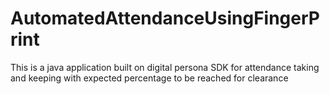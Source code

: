 # AutomatedAttendanceUsingFingerPrint
This is a java application built on digital persona SDK for attendance taking and keeping with expected percentage to be reached for clearance

